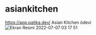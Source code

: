 # asiankitchen
https://app.patika.dev/ Asian Kitchen ödevi
![Ekran Resmi 2022-07-07 03 17 51](https://user-images.githubusercontent.com/33111358/177663358-73196086-b5a0-4abd-a09c-90af6ca909b4.png)
